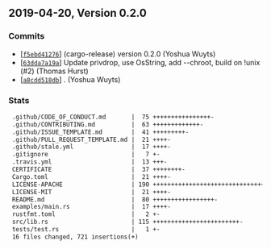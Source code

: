 ## 2019-04-20, Version 0.2.0
### Commits
- [[`f5ebd41276`](https://github.com/rust-clique/clap-permission-flag/commit/f5ebd41276652eac9ba19898ce69755dfa2b9008)] (cargo-release) version 0.2.0 (Yoshua Wuyts)
- [[`63dda7a19a`](https://github.com/rust-clique/clap-permission-flag/commit/63dda7a19a1552f8b476abfc44934667c23e8be1)] Update privdrop, use OsString, add --chroot, build on !unix (#2) (Thomas Hurst)
- [[`a8cdd518db`](https://github.com/rust-clique/clap-permission-flag/commit/a8cdd518dba471d8bdb76750721c597412de4758)] . (Yoshua Wuyts)

### Stats
```diff
 .github/CODE_OF_CONDUCT.md       |  75 ++++++++++++++++-
 .github/CONTRIBUTING.md          |  63 +++++++++++++-
 .github/ISSUE_TEMPLATE.md        |  41 +++++++++-
 .github/PULL_REQUEST_TEMPLATE.md |  21 ++++-
 .github/stale.yml                |  17 ++++-
 .gitignore                       |   7 +-
 .travis.yml                      |  13 +++-
 CERTIFICATE                      |  37 ++++++++-
 Cargo.toml                       |  21 ++++-
 LICENSE-APACHE                   | 190 ++++++++++++++++++++++++++++++++++++++++-
 LICENSE-MIT                      |  21 ++++-
 README.md                        |  80 +++++++++++++++++-
 examples/main.rs                 |  17 ++++-
 rustfmt.toml                     |   2 +-
 src/lib.rs                       | 115 ++++++++++++++++++++++++-
 tests/test.rs                    |   1 +-
 16 files changed, 721 insertions(+)
```


